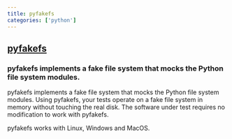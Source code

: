 ```yaml
---
title: pyfakefs
categories: ['python']
---
```

## [pyfakefs](https://github.com/jmcgeheeiv/pyfakefs)

### pyfakefs implements a fake file system that mocks the Python file system modules.


pyfakefs implements a fake file system that mocks the Python file system modules.
Using pyfakefs, your tests operate on a fake file system in memory without
touching the real disk.  The software under test requires no modification to
work with pyfakefs.

pyfakefs works with Linux, Windows and MacOS.
